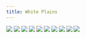 ```yaml
---
title: White Plains
---
```


![](wp1.jpg)
![](wp2.jpg)
![](wp3.jpg)
![](wp4.jpg)
![](wp5.jpg)
![](wp6.jpg)
![](wp7.jpg)
![](wp8.jpg)
![](wp9.jpg)
![](wp10.jpg)